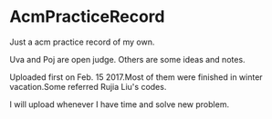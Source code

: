 # AcmPracticeRecord
Just a acm practice record of my own.

Uva and Poj are open judge.
Others are some ideas and notes.

Uploaded first on Feb. 15 2017.Most of them were finished in winter vacation.Some referred Rujia Liu's codes.

I will upload whenever I have time and solve new problem.

